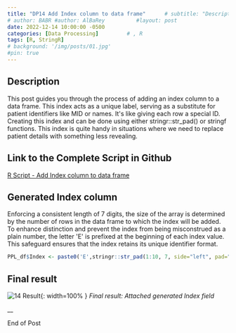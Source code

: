 ```yaml
---
title: "DP14 Add Index column to data frame"      # subtitle: "Description of R Scripts for data processing."
# author: BABR #author: AlBaRey          #layout: post
date: 2022-12-14 10:00:00 -0500
categories: [Data Processing]         # , R
tags: [R, StringR]
# background: '/img/posts/01.jpg'
#pin: true
---
```



## Description

This post guides you through the process of adding an index column to a data frame. This index acts as a unique label, serving as a substitute for patient identifiers like MID or names. It's like giving each row a special ID. Creating this index  and can be done using either stringr::str_pad() or stringf functions. This index is quite handy in situations where we need to replace patient details with something less revealing.


## Link to the Complete Script in Github
[R Script - Add Index column to data frame](https://github.com/albarey33/Data_Analysis_R/blob/main/14%20Add%20Index%20column%20to%20data%20frame.R)



## Generated Index column

Enforcing a consistent length of 7 digits, the size of the array is determined by the number of rows in the data frame to which the index will be added. To enhance distinction and prevent the index from being misconstrued as a plain number, the letter 'E' is prefixed at the beginning of each index value. This safeguard ensures that the index retains its unique identifier format.


```R
PPL_df$Index <- paste0('E',stringr::str_pad(1:10, 7, side="left", pad="0"))
```

## Final result
![14 Result](/images/DataProcess/14_Generated_Index_field_attached_to_dataframe.PNG){: width=100% }
_Final result: Attached generated Index field_


__

End of Post
